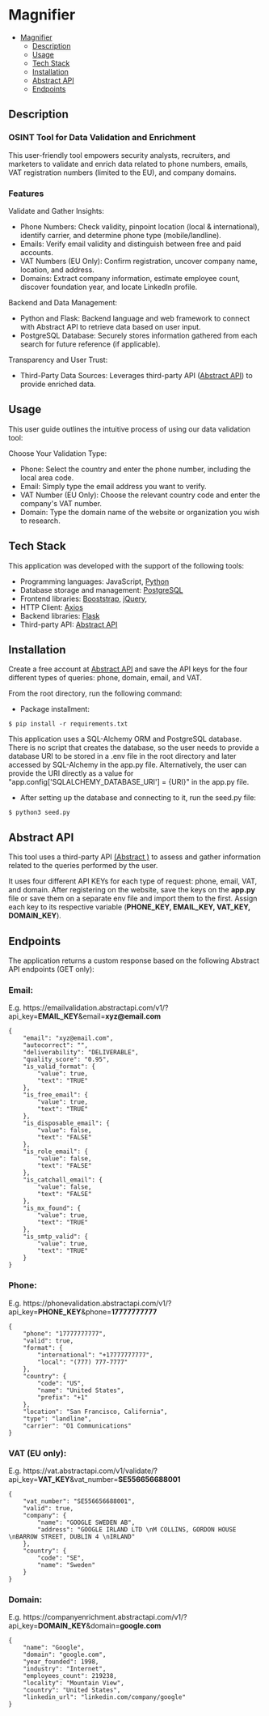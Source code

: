 # Magnifier

- [Magnifier](#magnifier)
  - [Description](#description)
  - [Usage](#usage)
  - [Tech Stack](#tech-stack)
  - [Installation](#installation)
  - [Abstract API](#abstract-api)
  - [Endpoints](#endpoints)
 
## Description


### OSINT Tool for Data Validation and Enrichment

This user-friendly tool empowers security analysts, recruiters, and marketers to validate and enrich data related to phone numbers, emails, VAT registration numbers (limited to the EU), and company domains.

### Features

Validate and Gather Insights:

- Phone Numbers: Check validity, pinpoint location (local & international), identify carrier, and determine phone type (mobile/landline).
- Emails: Verify email validity and distinguish between free and paid accounts.
- VAT Numbers (EU Only): Confirm registration, uncover company name, location, and address.
- Domains: Extract company information, estimate employee count, discover foundation year, and locate LinkedIn profile.

Backend and Data Management:

- Python and Flask: Backend language and web framework to connect with Abstract API to retrieve data based on user input.
- PostgreSQL Database: Securely stores information gathered from each search for future reference (if applicable).

Transparency and User Trust:

- Third-Party Data Sources: Leverages third-party API ([Abstract API](https://www.abstractapi.com)) to provide enriched data.

## Usage

This user guide outlines the intuitive process of using our data validation tool:

Choose Your Validation Type:

- Phone: Select the country and enter the phone number, including the local area code.
- Email: Simply type the email address you want to verify.
- VAT Number (EU Only): Choose the relevant country code and enter the company's VAT number.
- Domain: Type the domain name of the website or organization you wish to research.


## Tech Stack

This application was developed with the support of the following tools:

- Programming languages: JavaScript, [Python](https://www.python.org)
- Database storage and management: [PostgreSQL](https://www.postgresql.org)
- Frontend libraries: [Booststrap](https://getbootstrap.com), [jQuery](https://jquery.com),
- HTTP Client: [Axios](https://axios-http.com/docs/intro)
- Backend libraries: [Flask](https://flask.palletsprojects.com/en/3.0.x/)
- Third-party API: [Abstract API](https://www.abstractapi.com)

## Installation

Create a free account at [Abstract API](https://www.abstractapi.com) and save the API keys for the four different types of queries: phone, domain, email, and VAT.

From the root directory, run the following command:

- Package installment:

```shell
$ pip install -r requirements.txt
```

This application uses a SQL-Alchemy ORM and PostgreSQL database. There is no script that creates the database, so the user needs to provide a database URI to be stored in a .env file in the root directory and later accessed by SQL-Alchemy in the app.py file. Alternatively, the user can provide the URI directly as a value for "app.config['SQLALCHEMY_DATABASE_URI'] = {URI}" in the app.py file.

- After setting up the database and connecting to it, run the seed.py file:

```shell
$ python3 seed.py
```

## Abstract API

This tool uses a third-party API [(Abstract )](https://www.abstractapi.com) to assess and gather information related to the queries performed by the user.

It uses four different API KEYs for each type of request: phone, email, VAT, and domain. After registering on the website, save the keys on the **app.py** file or save them on a separate env file and import them to the first. Assign each key to its respective variable (**PHONE_KEY, EMAIL_KEY, VAT_KEY, DOMAIN_KEY**).

## Endpoints

The application returns a custom response based on the following Abstract API endpoints (GET only):

### Email:

E.g. https<area>://emailvalidation.abstractapi.com/v1/?api_key=**EMAIL_KEY**&email=**xyz<area>@email.com**

```
{
    "email": "xyz@email.com",
    "autocorrect": "",
    "deliverability": "DELIVERABLE",
    "quality_score": "0.95",
    "is_valid_format": {
        "value": true,
        "text": "TRUE"
    },
    "is_free_email": {
        "value": true,
        "text": "TRUE"
    },
    "is_disposable_email": {
        "value": false,
        "text": "FALSE"
    },
    "is_role_email": {
        "value": false,
        "text": "FALSE"
    },
    "is_catchall_email": {
        "value": false,
        "text": "FALSE"
    },
    "is_mx_found": {
        "value": true,
        "text": "TRUE"
    },
    "is_smtp_valid": {
        "value": true,
        "text": "TRUE"
    }
}
```

### Phone:  

E.g. https<area>://phonevalidation.abstractapi.com/v1/?api_key=**PHONE_KEY**&phone=**17777777777**

```
{
    "phone": "17777777777",
    "valid": true,
    "format": {
        "international": "+17777777777",
        "local": "(777) 777-7777"
    },
    "country": {
        "code": "US",
        "name": "United States",
        "prefix": "+1"
    },
    "location": "San Francisco, California",
    "type": "landline",
    "carrier": "O1 Communications"
}
```

### VAT (EU only):

E.g. https<area>://vat.abstractapi.com/v1/validate/?api_key=**VAT_KEY**&vat_number=**SE556656688001**

```
{
    "vat_number": "SE556656688001",
    "valid": true,
    "company": {
        "name": "GOOGLE SWEDEN AB",
        "address": "GOOGLE IRLAND LTD \nM COLLINS, GORDON HOUSE \nBARROW STREET, DUBLIN 4 \nIRLAND"
    },
    "country": {
        "code": "SE",
        "name": "Sweden"
    }
}
```
### Domain:

E.g. https<area>://companyenrichment.abstractapi.com/v1/?api_key=**DOMAIN_KEY**&domain=**google.com**

```
{
    "name": "Google",
    "domain": "google.com",
    "year_founded": 1998,
    "industry": "Internet",
    "employees_count": 219238,
    "locality": "Mountain View",
    "country": "United States",
    "linkedin_url": "linkedin.com/company/google"
}
```



